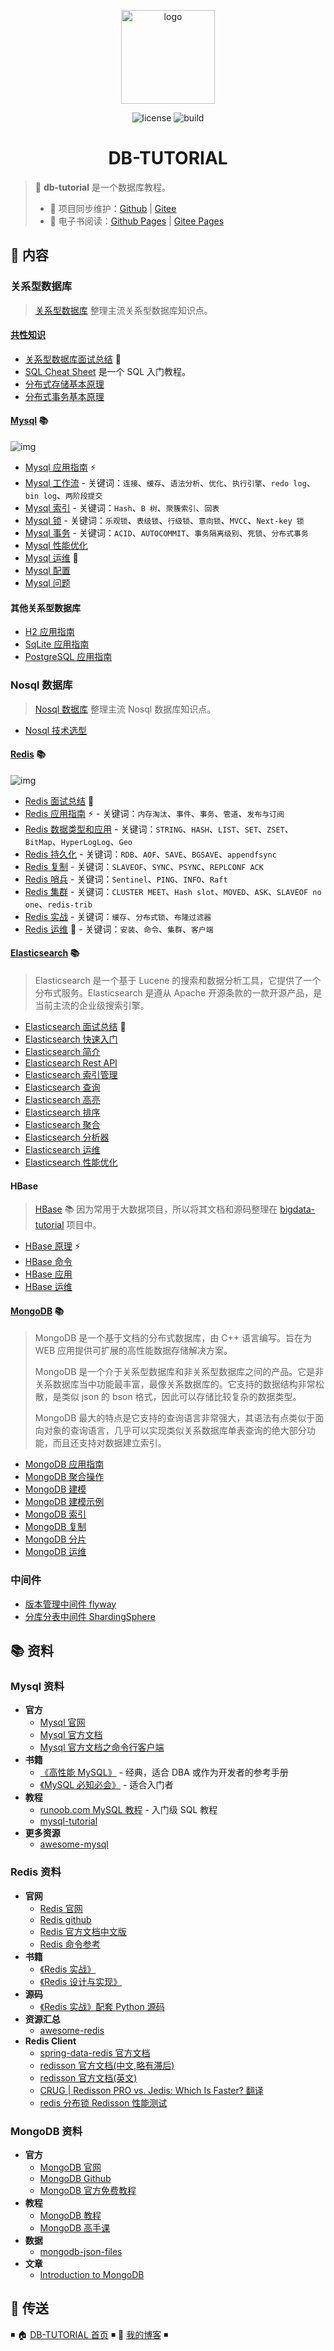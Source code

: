 <p align="center">
    <a href="https://dunwu.github.io/db-tutorial/" target="_blank" rel="noopener noreferrer">
        <img src="https://raw.githubusercontent.com/dunwu/images/dev/common/dunwu-logo-200.png" alt="logo" width="150px"/>
    </a>
</p>

<p align="center">
    <img src="https://badgen.net/github/license/dunwu/db-tutorial" alt="license">
    <img src="https://travis-ci.com/dunwu/db-tutorial.svg?branch=master" alt="build">
</p>

<h1 align="center">DB-TUTORIAL</h1>

> 💾 **db-tutorial** 是一个数据库教程。
>
> - 🔁 项目同步维护：[Github](https://github.com/dunwu/db-tutorial/) | [Gitee](https://gitee.com/turnon/db-tutorial/)
> - 📖 电子书阅读：[Github Pages](https://dunwu.github.io/db-tutorial/) | [Gitee Pages](https://turnon.gitee.io/db-tutorial/)

## 📖 内容

### 关系型数据库

> [关系型数据库](docs/sql) 整理主流关系型数据库知识点。

#### [共性知识](docs/sql/common)

- [关系型数据库面试总结](docs/sql/common/sql-interview.md) 💯
- [SQL Cheat Sheet](docs/sql/common/sql-cheat-sheet.md) 是一个 SQL 入门教程。
- [分布式存储基本原理](https://github.com/dunwu/blog/blob/master/source/_posts/theory/distributed-storage.md)
- [分布式事务基本原理](https://github.com/dunwu/blog/blob/master/source/_posts/theory/distributed-transaction.md)

#### [Mysql](docs/sql/mysql) 📚

![img](https://raw.githubusercontent.com/dunwu/images/dev/snap/20200716103611.png)

- [Mysql 应用指南](docs/sql/mysql/mysql-quickstart.md) ⚡
- [Mysql 工作流](docs/sql/mysql/mysql-workflow.md) - 关键词：`连接`、`缓存`、`语法分析`、`优化`、`执行引擎`、`redo log`、`bin log`、`两阶段提交`
- [Mysql 索引](docs/sql/mysql/mysql-index.md) - 关键词：`Hash`、`B 树`、`聚簇索引`、`回表`
- [Mysql 锁](docs/sql/mysql/mysql-lock.md) - 关键词：`乐观锁`、`表级锁`、`行级锁`、`意向锁`、`MVCC`、`Next-key 锁`
- [Mysql 事务](docs/sql/mysql/mysql-transaction.md) - 关键词：`ACID`、`AUTOCOMMIT`、`事务隔离级别`、`死锁`、`分布式事务`
- [Mysql 性能优化](docs/sql/mysql/mysql-optimization.md)
- [Mysql 运维](docs/sql/mysql/mysql-ops.md) 🔨
- [Mysql 配置](docs/sql/mysql/mysql-config.md)
- [Mysql 问题](docs/sql/mysql/mysql-faq.md)

#### 其他关系型数据库

- [H2 应用指南](docs/sql/h2.md)
- [SqLite 应用指南](docs/sql/sqlite.md)
- [PostgreSQL 应用指南](docs/sql/postgresql.md)

### Nosql 数据库

> [Nosql 数据库](docs/nosql) 整理主流 Nosql 数据库知识点。

- [Nosql 技术选型](docs/nosql/nosql-selection.md)

#### [Redis](docs/nosql/redis) 📚

![img](https://raw.githubusercontent.com/dunwu/images/dev/snap/20200713105627.png)

- [Redis 面试总结](docs/nosql/redis/redis-interview.md) 💯
- [Redis 应用指南](docs/nosql/redis/redis-quickstart.md) ⚡ - 关键词：`内存淘汰`、`事件`、`事务`、`管道`、`发布与订阅`
- [Redis 数据类型和应用](docs/nosql/redis/redis-datatype.md) - 关键词：`STRING`、`HASH`、`LIST`、`SET`、`ZSET`、`BitMap`、`HyperLogLog`、`Geo`
- [Redis 持久化](docs/nosql/redis/redis-persistence.md) - 关键词：`RDB`、`AOF`、`SAVE`、`BGSAVE`、`appendfsync`
- [Redis 复制](docs/nosql/redis/redis-replication.md) - 关键词：`SLAVEOF`、`SYNC`、`PSYNC`、`REPLCONF ACK`
- [Redis 哨兵](docs/nosql/redis/redis-sentinel.md) - 关键词：`Sentinel`、`PING`、`INFO`、`Raft`
- [Redis 集群](docs/nosql/redis/redis-cluster.md) - 关键词：`CLUSTER MEET`、`Hash slot`、`MOVED`、`ASK`、`SLAVEOF no one`、`redis-trib`
- [Redis 实战](docs/nosql/redis/redis-action.md) - 关键词：`缓存`、`分布式锁`、`布隆过滤器`
- [Redis 运维](docs/nosql/redis/redis-ops.md) 🔨 - 关键词：`安装`、`命令`、`集群`、`客户端`

#### [Elasticsearch](docs/nosql/elasticsearch) 📚

> Elasticsearch 是一个基于 Lucene 的搜索和数据分析工具，它提供了一个分布式服务。Elasticsearch 是遵从 Apache 开源条款的一款开源产品，是当前主流的企业级搜索引擎。

- [Elasticsearch 面试总结](docs/nosql/elasticsearch/elasticsearch-interview.md) 💯
- [Elasticsearch 快速入门](docs/nosql/elasticsearch/Elasticsearch快速入门.md)
- [Elasticsearch 简介](docs/nosql/elasticsearch/Elasticsearch简介.md)
- [Elasticsearch Rest API](docs/nosql/elasticsearch/ElasticsearchRestApi.md)
- [Elasticsearch 索引管理](docs/nosql/elasticsearch/Elasticsearch索引管理.md)
- [Elasticsearch 查询](docs/nosql/elasticsearch/Elasticsearch查询.md)
- [Elasticsearch 高亮](docs/nosql/elasticsearch/Elasticsearch高亮.md)
- [Elasticsearch 排序](docs/nosql/elasticsearch/Elasticsearch排序.md)
- [Elasticsearch 聚合](docs/nosql/elasticsearch/Elasticsearch聚合.md)
- [Elasticsearch 分析器](docs/nosql/elasticsearch/Elasticsearch分析器.md)
- [Elasticsearch 运维](docs/nosql/elasticsearch/Elasticsearch运维.md)
- [Elasticsearch 性能优化](docs/nosql/elasticsearch/Elasticsearch性能优化.md)

#### HBase

> [HBase](https://dunwu.github.io/bigdata-tutorial/hbase) 📚 因为常用于大数据项目，所以将其文档和源码整理在 [bigdata-tutorial](https://dunwu.github.io/bigdata-tutorial/) 项目中。

- [HBase 原理](https://github.com/dunwu/bigdata-tutorial/blob/master/docs/hbase/HBase原理.md) ⚡
- [HBase 命令](https://github.com/dunwu/bigdata-tutorial/blob/master/docs/hbase/HBase命令.md)
- [HBase 应用](https://github.com/dunwu/bigdata-tutorial/blob/master/docs/hbase/HBase应用.md)
- [HBase 运维](https://github.com/dunwu/bigdata-tutorial/blob/master/docs/hbase/HBase运维.md)

#### [MongoDB](docs/nosql/mongodb) 📚

> MongoDB 是一个基于文档的分布式数据库，由 C++ 语言编写。旨在为 WEB 应用提供可扩展的高性能数据存储解决方案。
>
> MongoDB 是一个介于关系型数据库和非关系型数据库之间的产品。它是非关系数据库当中功能最丰富，最像关系数据库的。它支持的数据结构非常松散，是类似 json 的 bson 格式，因此可以存储比较复杂的数据类型。
>
> MongoDB 最大的特点是它支持的查询语言非常强大，其语法有点类似于面向对象的查询语言，几乎可以实现类似关系数据库单表查询的绝大部分功能，而且还支持对数据建立索引。

- [MongoDB 应用指南](docs/nosql/mongodb/mongodb-quickstart.md)
- [MongoDB 聚合操作](docs/nosql/mongodb/mongodb-aggregation.md)
- [MongoDB 建模](docs/nosql/mongodb/mongodb-model.md)
- [MongoDB 建模示例](docs/nosql/mongodb/mongodb-model-example.md)
- [MongoDB 索引](docs/nosql/mongodb/mongodb-index.md)
- [MongoDB 复制](docs/nosql/mongodb/mongodb-replication.md)
- [MongoDB 分片](docs/nosql/mongodb/mongodb-sharding.md)
- [MongoDB 运维](docs/nosql/mongodb/mongodb-ops.md)

### 中间件

- [版本管理中间件 flyway](docs/middleware/flyway.md)
- [分库分表中间件 ShardingSphere](docs/middleware/shardingsphere.md)

## 📚 资料

### Mysql 资料

- **官方**
  - [Mysql 官网](https://www.mysql.com/)
  - [Mysql 官方文档](https://dev.mysql.com/doc/refman/8.0/en/)
  - [Mysql 官方文档之命令行客户端](https://dev.mysql.com/doc/refman/8.0/en/mysql.html)
- **书籍**
  - [《高性能 MySQL》](https://book.douban.com/subject/23008813/) - 经典，适合 DBA 或作为开发者的参考手册
  - [《MySQL 必知必会》](https://book.douban.com/subject/3354490/) - 适合入门者
- **教程**
  - [runoob.com MySQL 教程](http://www.runoob.com/mysql/mysql-tutorial.html) - 入门级 SQL 教程
  - [mysql-tutorial](https://github.com/jaywcjlove/mysql-tutorial)
- **更多资源**
  - [awesome-mysql](https://github.com/jobbole/awesome-mysql-cn)

### Redis 资料

- **官网**
  - [Redis 官网](https://redis.io/)
  - [Redis github](https://github.com/antirez/redis)
  - [Redis 官方文档中文版](http://redis.cn/)
  - [Redis 命令参考](http://redisdoc.com/)
- **书籍**
  - [《Redis 实战》](https://item.jd.com/11791607.html)
  - [《Redis 设计与实现》](https://item.jd.com/11486101.html)
- **源码**
  - [《Redis 实战》配套 Python 源码](https://github.com/josiahcarlson/redis-in-action)
- **资源汇总**
  - [awesome-redis](https://github.com/JamzyWang/awesome-redis)
- **Redis Client**
  - [spring-data-redis 官方文档](https://docs.spring.io/spring-data/redis/docs/1.8.13.RELEASE/reference/html/)
  - [redisson 官方文档(中文,略有滞后)](https://github.com/redisson/redisson/wiki/%E7%9B%AE%E5%BD%95)
  - [redisson 官方文档(英文)](https://github.com/redisson/redisson/wiki/Table-of-Content)
  - [CRUG | Redisson PRO vs. Jedis: Which Is Faster? 翻译](https://www.jianshu.com/p/82f0d5abb002)
  - [redis 分布锁 Redisson 性能测试](https://blog.csdn.net/everlasting_188/article/details/51073505)

### MongoDB 资料

- **官方**
  - [MongoDB 官网](https://www.mongodb.com/)
  - [MongoDB Github](https://github.com/mongodb/mongo)
  - [MongoDB 官方免费教程](https://university.mongodb.com/)
- **教程**
  - [MongoDB 教程](https://www.runoob.com/mongodb/mongodb-tutorial.html)
  - [MongoDB 高手课](https://time.geekbang.org/course/intro/100040001)
- **数据**
  - [mongodb-json-files](https://github.com/ozlerhakan/mongodb-json-files)
- **文章**
  - [Introduction to MongoDB](https://www.slideshare.net/mdirolf/introduction-to-mongodb)

## 🚪 传送

◾ 🏠 [DB-TUTORIAL 首页](https://github.com/dunwu/db-tutorial) ◾ 🎯 [我的博客](https://github.com/dunwu/blog) ◾
